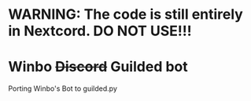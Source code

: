 # WARNING: The code is still entirely in Nextcord. DO NOT USE!!!

# Winbo ~~Discord~~ Guilded bot
Porting Winbo's Bot to guilded.py
